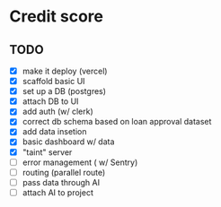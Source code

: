 # Credit score

## TODO

- [x] make it deploy (vercel)
- [x] scaffold basic UI
- [x] set up a DB (postgres)
- [x] attach DB to UI
- [x] add auth (w/ clerk)
- [x] correct db schema based on loan approval dataset
- [x] add data insetion
- [x] basic dashboard w/ data
- [x] "taint" server
- [ ] error management ( w/ Sentry)
- [ ] routing (parallel route)
- [ ] pass data through AI
- [ ] attach AI to project
